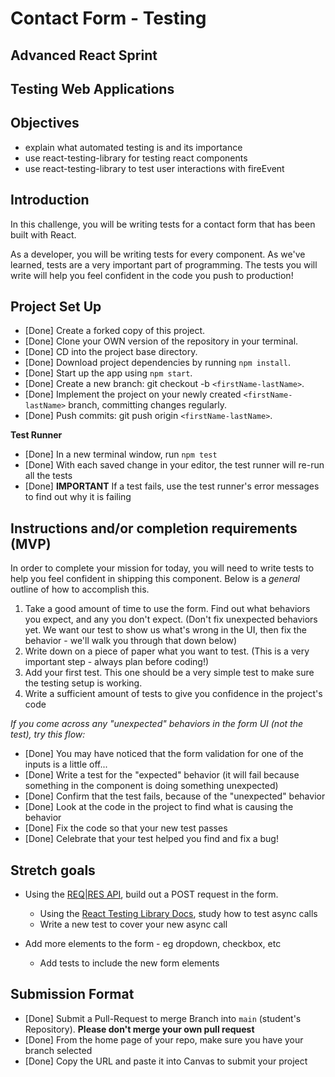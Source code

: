 # Contact Form - Testing

## Advanced React Sprint

## Testing Web Applications

## Objectives

- explain what automated testing is and its importance
- use react-testing-library for testing react components
- use react-testing-library to test user interactions with fireEvent

## Introduction

In this challenge, you will be writing tests for a contact form that has been built with React.

As a developer, you will be writing tests for every component. As we've learned, tests are a very important part of programming. The tests you will write will help you feel confident in the code you push to production!

## Project Set Up

- [Done] Create a forked copy of this project.
- [Done] Clone your OWN version of the repository in your terminal.
- [Done] CD into the project base directory.
- [Done] Download project dependencies by running `npm install`.
- [Done] Start up the app using `npm start`.
- [Done] Create a new branch: git checkout -b `<firstName-lastName>`.
- [Done] Implement the project on your newly created `<firstName-lastName>` branch, committing changes regularly.
- [Done] Push commits: git push origin `<firstName-lastName>`.

**Test Runner**
- [Done] In a new terminal window, run `npm test`
- [Done] With each saved change in your editor, the test runner will re-run all the tests
- [Done] **IMPORTANT** If a test fails, use the test runner's error messages to find out why it is failing

## Instructions and/or completion requirements (MVP)

In order to complete your mission for today, you will need to write tests to help you feel confident in shipping this component. Below is a _general_ outline of how to accomplish this.

1. Take a good amount of time to use the form. Find out what behaviors you expect, and any you don't expect. (Don't fix unexpected behaviors yet. We want our test to show us what's wrong in the UI, then fix the behavior - we'll walk you through that down below)
1. Write down on a piece of paper what you want to test. (This is a very important step - always plan before coding!)
1. Add your first test. This one should be a very simple test to make sure the testing setup is working.
1. Write a sufficient amount of tests to give you confidence in the project's code

_If you come across any "unexpected" behaviors in the form UI (not the test), try this flow:_

- [Done] You may have noticed that the form validation for one of the inputs is a little off...
- [Done] Write a test for the "expected" behavior (it will fail because something in the component is doing something unexpected)
- [Done] Confirm that the test fails, because of the "unexpected" behavior
- [Done] Look at the code in the project to find what is causing the behavior
- [Done] Fix the code so that your new test passes
- [Done] Celebrate that your test helped you find and fix a bug!

## Stretch goals

- Using the [REQ|RES API](https://reqres.in/), build out a POST request in the form.

  - Using the [React Testing Library Docs](https://testing-library.com/docs/react-testing-library/intro), study how to test async calls
  - Write a new test to cover your new async call

- Add more elements to the form - eg dropdown, checkbox, etc
  - Add tests to include the new form elements

## Submission Format

- [Done] Submit a Pull-Request to merge <firstName-lastName> Branch into `main` (student's Repository). **Please don't merge your own pull request**
- [Done] From the home page of your repo, make sure you have your branch selected
- [Done] Copy the URL and paste it into Canvas to submit your project
